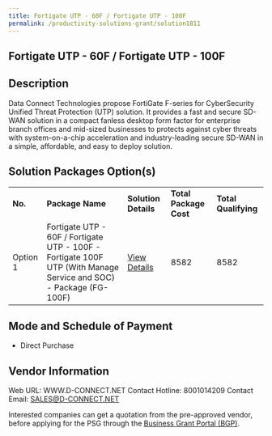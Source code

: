 ```yaml
---
title: Fortigate UTP - 60F / Fortigate UTP - 100F
permalink: /productivity-solutions-grant/solution1811
---
```


## Fortigate UTP - 60F / Fortigate UTP - 100F

## Description

Data Connect Technologies propose FortiGate F-series for CyberSecurity Unified Threat Protection (UTP) solution. It provides a fast and secure SD-WAN solution in a compact fanless desktop form factor for enterprise branch offices and mid-sized businesses to protects against cyber threats with system-on-a-chip acceleration and industry-leading secure SD-WAN in a simple, affordable, and easy to deploy solution.

## Solution Packages Option(s)

<table>
<tr>
<td><b>No.</b></td>
<td><b>Package Name</b></td>
<td><b>Solution Details</b></td>
<td><b>Total Package Cost</b></td>
<td><b>Total Qualifying</b></td>
</tr>
<tr>
<td>Option 1</td>
<td>Fortigate UTP - 60F / Fortigate UTP - 100F - Fortigate 100F UTP (With Manage Service and SOC) - Package (FG-100F)</td>
<td><a href='https://www.gobusiness.gov.sg/images/psg/Desensitised_Data_Connect_20200540_Annex_3_Part_5.pdf'>View Details</a></td>
<td>8582</td>
<td>8582</td>
</tr>
</table>

## Mode and Schedule of Payment

 - Direct Purchase

## Vendor Information

 Web URL: WWW.D-CONNECT.NET 
Contact Hotline: 8001014209 
Contact Email: SALES@D-CONNECT.NET 


Interested companies can get a quotation from the pre-approved vendor, before applying for the PSG through the <a href='https://www.businessgrants.gov.sg/'>Business Grant Portal (BGP)</a>.
